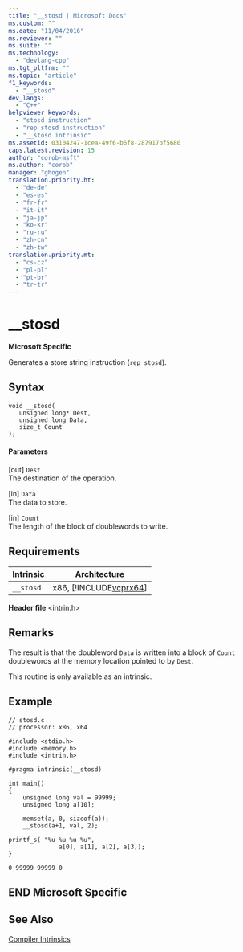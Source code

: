 ```yaml
---
title: "__stosd | Microsoft Docs"
ms.custom: ""
ms.date: "11/04/2016"
ms.reviewer: ""
ms.suite: ""
ms.technology: 
  - "devlang-cpp"
ms.tgt_pltfrm: ""
ms.topic: "article"
f1_keywords: 
  - "__stosd"
dev_langs: 
  - "C++"
helpviewer_keywords: 
  - "stosd instruction"
  - "rep stosd instruction"
  - "__stosd intrinsic"
ms.assetid: 03104247-1cea-49f6-b6f8-287917bf5680
caps.latest.revision: 15
author: "corob-msft"
ms.author: "corob"
manager: "ghogen"
translation.priority.ht: 
  - "de-de"
  - "es-es"
  - "fr-fr"
  - "it-it"
  - "ja-jp"
  - "ko-kr"
  - "ru-ru"
  - "zh-cn"
  - "zh-tw"
translation.priority.mt: 
  - "cs-cz"
  - "pl-pl"
  - "pt-br"
  - "tr-tr"
---
```

# __stosd
**Microsoft Specific**  
  
 Generates a store string instruction (`rep stosd`).  
  
## Syntax  
  
```  
void __stosd(   
   unsigned long* Dest,   
   unsigned long Data,   
   size_t Count   
);  
```  
  
#### Parameters  
 [out] `Dest`  
 The destination of the operation.  
  
 [in] `Data`  
 The data to store.  
  
 [in] `Count`  
 The length of the block of doublewords to write.  
  
## Requirements  
  
|Intrinsic|Architecture|  
|---------------|------------------|  
|`__stosd`|x86, [!INCLUDE[vcprx64](../assembler/inline/includes/vcprx64_md.md)]|  
  
 **Header file** \<intrin.h>  
  
## Remarks  
 The result is that the doubleword `Data` is written into a block of `Count` doublewords at the memory location pointed to by `Dest`.  
  
 This routine is only available as an intrinsic.  
  
## Example  
  
```  
// stosd.c  
// processor: x86, x64  
  
#include <stdio.h>  
#include <memory.h>  
#include <intrin.h>  
  
#pragma intrinsic(__stosd)  
  
int main()  
{  
    unsigned long val = 99999;  
    unsigned long a[10];  
  
    memset(a, 0, sizeof(a));  
    __stosd(a+1, val, 2);  
  
printf_s( "%u %u %u %u",  
              a[0], a[1], a[2], a[3]);   
}  
```  
  
```Output  
0 99999 99999 0  
```  
  
## END Microsoft Specific  
  
## See Also  
 [Compiler Intrinsics](../intrinsics/compiler-intrinsics.md)